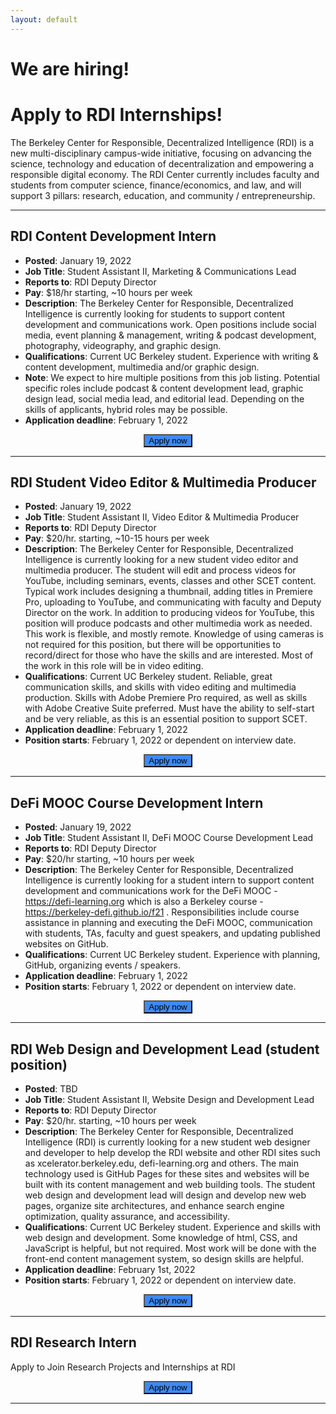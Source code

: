 ```yaml
---
layout: default
---
```


# We are hiring! 
# Apply to RDI Internships!

The Berkeley Center for Responsible, Decentralized Intelligence (RDI) is a new multi-disciplinary campus-wide initiative, focusing on advancing the science, technology and education of decentralization and empowering a responsible digital economy. The RDI Center currently includes faculty and students from computer science, finance/economics, and law, and will support 3 pillars: research, education, and community / entrepreneurship.

---

## RDI Content Development Intern

- **Posted**: January 19, 2022
- **Job Title**: Student Assistant II, Marketing & Communications Lead
- **Reports to**: RDI Deputy Director   
- **Pay**: $18/hr starting, ~10 hours per week
- **Description**: The Berkeley Center for Responsible, Decentralized Intelligence is currently looking for students to support content development and communications work. Open positions include social media, event planning & management, writing & podcast development, photography, videography, and graphic design. 
- **Qualifications**: Current UC Berkeley student. Experience with writing & content development, multimedia and/or graphic design.
- **Note**: We expect to hire multiple positions from this job listing. Potential specific roles include podcast & content development lead, graphic design lead, social media lead, and editorial lead. Depending on the skills of applicants, hybrid roles may be possible.
- **Application deadline**: February 1, 2022

<a href="https://forms.gle/YfBa4XVCDdB6CTaM8" style="width: 100%; align-content: center; justify-content: center; display: flex; text-decoration: none;padding: 0px;">
    <button class="our-button" style="background-color: #3E8AF2; margin: 0;">
        Apply now
    </button>
</a>

---

## RDI Student Video Editor & Multimedia Producer

- **Posted**: January 19, 2022
- **Job Title**: Student Assistant II, Video Editor & Multimedia Producer
- **Reports to**: RDI Deputy Director   
- **Pay**: $20/hr. starting, ~10-15 hours per week
- **Description**:  The Berkeley Center for Responsible, Decentralized Intelligence is currently looking for a new student video editor and multimedia producer. The student will edit and process videos for YouTube, including seminars, events, classes and other SCET content. Typical work includes designing a thumbnail, adding titles in Premiere Pro, uploading to YouTube, and communicating with faculty and Deputy Director on the work. In addition to producing videos for YouTube, this position will produce podcasts and other multimedia work as needed. This work is flexible, and mostly remote. Knowledge of using cameras is not required for this position, but there will be opportunities to record/direct for those who have the skills and are interested. Most of the work in this role will be in video editing. 
- **Qualifications**: Current UC Berkeley student. Reliable, great communication skills, and skills with video editing and multimedia production. Skills with Adobe Premiere Pro required, as well as skills with Adobe Creative Suite preferred. Must have the ability to self-start and be very reliable, as this is an essential position to support SCET. 
- **Application deadline**: February 1, 2022
- **Position starts**: February 1, 2022 or dependent on interview date.

<a href="https://forms.gle/peiw1WhXNuRudQ1A6" style="width: 100%; align-content: center; justify-content: center; display: flex; text-decoration: none;padding: 0px;">
    <button class="our-button" style="background-color: #3E8AF2; margin: 0;">
        Apply now
    </button>
</a>

---

## DeFi MOOC Course Development Intern

- **Posted**: January 19, 2022
- **Job Title**: Student Assistant II, DeFi MOOC Course Development Lead
- **Reports to**: RDI Deputy Director   
- **Pay**: $20/hr starting, ~10 hours per week
- **Description**: The Berkeley Center for Responsible, Decentralized Intelligence is currently looking for a student intern to support content development and communications work for the DeFi MOOC - https://defi-learning.org which is also a Berkeley course - https://berkeley-defi.github.io/f21 . Responsibilities include course assistance in planning and executing the DeFi MOOC, communication with students, TAs, faculty and guest speakers, and updating published websites on GitHub. 
- **Qualifications**: Current UC Berkeley student. Experience with planning, GitHub, organizing events / speakers.
- **Application deadline**: February 1, 2022
- **Position starts**: February 1, 2022 or dependent on interview date.

<a href="https://forms.gle/Dt1A2Z1vJkycf1LMA" style="width: 100%; align-content: center; justify-content: center; display: flex; text-decoration: none;padding: 0px;">
    <button class="our-button" style="background-color: #3E8AF2; margin: 0;">
        Apply now
    </button>
</a>

---

## RDI Web Design and Development Lead (student position)

- **Posted**: TBD
- **Job Title**: Student Assistant II, Website Design and Development Lead
- **Reports to**: RDI Deputy Director
- **Pay**: $20/hr. starting, ~10 hours per week
- **Description**: The Berkeley Center for Responsible, Decentralized Intelligence (RDI) is currently looking for a new student web designer and developer to help develop the RDI website and other RDI sites such as xcelerator.berkeley.edu, defi-learning.org and others. The main technology used is GitHub Pages for these sites and websites will be built with its content management and web building tools. The student web design and development lead will design and develop new web pages, organize site architectures, and enhance search engine optimization, quality assurance, and accessibility.
- **Qualifications**: Current UC Berkeley student. Experience and skills with web design and development. Some knowledge of html, CSS, and JavaScript is helpful, but not required. Most work will be done with the front-end content management system, so design skills are helpful. 
- **Application deadline**: February 1st, 2022
- **Position starts**: February 1, 2022 or dependent on interview date.

<a href="https://forms.gle/iCpmX2sT1BvUQnnb8" style="width: 100%; align-content: center; justify-content: center; display: flex; text-decoration: none;padding: 0px;">
    <button class="our-button" style="background-color: #3E8AF2; margin: 0;">
        Apply now
    </button>
</a>

---

## RDI Research Intern

Apply to Join Research Projects and Internships at RDI

<a href="https://docs.google.com/forms/d/e/1FAIpQLSfn16l-74qwGEzagjxT8ffbvShlIlZ6Zm3voiCnrh1PYJ_wvg/viewform" style="width: 100%; align-content: center; justify-content: center; display: flex; text-decoration: none;padding: 0px;">
    <button class="our-button" style="background-color: #3E8AF2; margin: 0;">
        Apply now
    </button>
</a>

---
